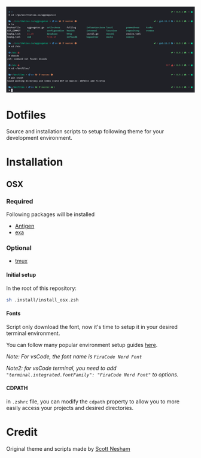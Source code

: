 ![Theme](./ghostwheel.png)
# Dotfiles
Source and installation scripts to setup following theme for your development environment.

# Installation

## OSX

### Required
Following packages will be installed
- [Antigen](https://github.com/zsh-users/antigen)
- [exa](https://the.exa.website/)

### Optional
- [tmux](https://github.com/tmux/tmux)

#### Initial setup
In the root of this repository:
```bash
sh .install/install_osx.zsh
```
#### Fonts
Script only download the font, now it's time to setup it in your desired terminal environment.

You can follow many popular environment setup guides [here](https://github.com/tonsky/FiraCode/wiki).

*Note: For vsCode, the font name is `FiraCode Nerd Font`*

*Note2: for vsCode terminal, you need to add `    "terminal.integrated.fontFamily": "FiraCode Nerd Font"` to options.*

#### CDPATH

in `.zshrc` file, you can modify the `cdpath` property to allow you to more easily access your projects and desired directories.

# Credit
Original theme and scripts made by [Scott Nesham](https://github.com/sevenfoxes)